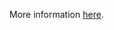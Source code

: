 More information [here](https://docs.paloaltonetworks.com/content/techdocs/en_US/prisma/prisma-cloud/prisma-cloud-code-security-policy-reference/aws-policies/aws-networking-policies/ensure-aws-route-table-with-vpc-peering-does-not-contain-routes-overly-permissive-to-all-traffic.html).
